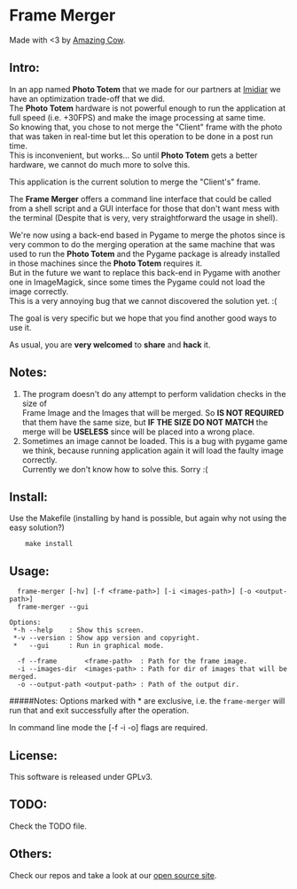 Frame Merger
====
Made with <3 by [Amazing Cow](http://www.amazingcow.com).

## Intro:
In an app named **Photo Totem** that we made for our partners at [Imidiar](http://www.imidiar.com/br) 
we have an optimization trade-off that we did.   
The **Photo Totem** hardware is not powerful enough to run the application
at full speed (i.e. +30FPS) and make the image processing at same time.  
So knowing that, you chose to not merge the "Client" frame with the photo
that was taken in real-time but let this operation to be done in a post run time.   
This is inconvenient, but works... So until **Photo Totem** gets a better hardware, 
we cannot do much more to solve this.

This application is the current solution to merge the "Client's" frame.    

The **Frame Merger** offers a command line interface that could be called from 
a shell script and a GUI interface for those that don't want mess with the terminal
 (Despite that is very, very straightforward the usage in shell).

We're now using a back-end based in Pygame to merge the photos since is very common to 
do the merging operation at the same machine that was used to run
the **Photo Totem** and the Pygame package is already installed in those machines 
since the **Photo Totem** requires it.   
But in the future we want to replace this back-end in Pygame with another one
in ImageMagick, since some times the Pygame could not load the image correctly.  
This is a very annoying bug that we cannot discovered the solution yet. :(


The goal is very specific but we hope that you find another good ways to use it.

As usual, you are **very welcomed** to **share** and **hack** it.

## Notes:
1. The program doesn't do any attempt to perform validation checks in the size of  
Frame Image and the Images that will be merged. So **IS NOT REQUIRED** that them have the 
same size, but **IF THE SIZE DO NOT MATCH** the merge will be **USELESS**
since will be placed into a wrong place. 
2. Sometimes an image cannot be loaded. This is a bug with pygame game we think, 
because running application again it will load the faulty image correctly.   
Currently we don't know how to solve this. Sorry :(


## Install:
Use the Makefile (installing by hand is possible, but again why not using the easy solution?)

```
    make install
```

## Usage:

```
  frame-merger [-hv] [-f <frame-path>] [-i <images-path>] [-o <output-path>]
  frame-merger --gui

Options:
 *-h --help    : Show this screen.
 *-v --version : Show app version and copyright.
 *   --gui     : Run in graphical mode.

  -f --frame       <frame-path>  : Path for the frame image.
  -i --images-dir  <images-path> : Path for dir of images that will be merged.
  -o --output-path <output-path> : Path of the output dir.

```

#####Notes:
  Options marked with * are exclusive, i.e. the ```frame-merger``` will run that
  and exit successfully after the operation.

  In command line mode the [-f -i -o] flags are required.

## License:
This software is released under GPLv3.

## TODO:
Check the TODO file.

## Others:
Check our repos and take a look at our [open source site](http://opensource.amazingcow.com).
